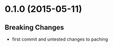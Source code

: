 <a name="0.1.0"></a>
# 0.1.0 (2015-05-11)


## Breaking Changes
- first commit and untested changes to paching
